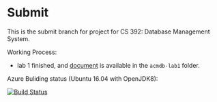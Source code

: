 # Submit
This is the submit branch for project for CS 392: Database Management System.

Working Process:
- lab 1 finished, and [document](https://github.com/dizhenhuoshan/acmdb20-517030910420/blob/submit/acmdb-lab1/README.md) is available in the `acmdb-lab1` folder.

Azure Buliding status (Ubuntu 16.04 with OpenJDK8):

[![Build Status](https://dizhenhuoshan.visualstudio.com/SimpleDB2020/_apis/build/status/dizhenhuoshan.acmdb20-517030910420?branchName=submit)](https://dizhenhuoshan.visualstudio.com/SimpleDB2020/_build/latest?definitionId=1&branchName=submit)
